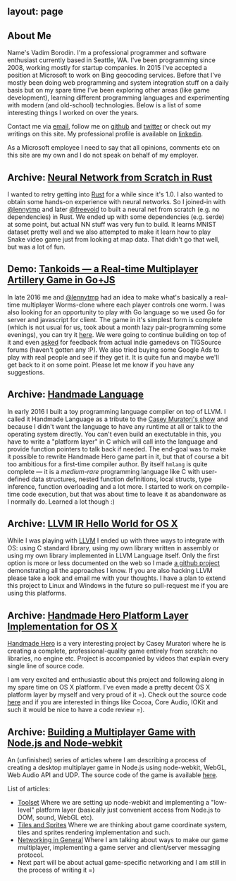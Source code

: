 layout: page
---
## About Me
Name's Vadim Borodin. I'm a professional programmer and software enthusiast currently based in Seattle, WA. I've been programming since 2008, working mostly for startup companies. In 2015 I've accepted a position at Microsoft to work on Bing geocoding services. Before that I've mostly been doing web programming and system integration stuff on a daily basis but on my spare time I've been exploring other areas (like game development), learning different programming languages and experimenting with modern (and old-school) technologies. Below is a list of some interesting things I worked on over the years.

Contact me via [email](mailto:vbo@vbo.name), follow me on [github](https://github.com/vbo) and [twitter](https://twitter.com/borodinvadim) or check out my writings on this site. My professional profile is available on [linkedin](https://ru.linkedin.com/in/borodinvadim).

As a Microsoft employee I need to say that all opinions, comments etc on this site are my own and I do not speak on behalf of my employer.

## Archive: [Neural Network from Scratch in Rust](https://github.com/vbo/nnrs)
I wanted to retry getting into [Rust](https://www.rust-lang.org/) for a while since it's 1.0. I also wanted to obtain some hands-on experience with neural networks. So I joined-in with [@lennytmp](https://github.com/lennytmp) and later [@freevoid](https://github.com/freevoid) to built a neural net from scratch (e.g. no dependencies) in Rust. We ended up with some dependencies (e.g. serde) at some point, but actual NN stuff was very fun to build. It learns MNIST dataset pretty well and we also attempted to make it learn how to play Snake video game just from looking at map data. That didn't go that well, but was a lot of fun.

## Demo: [Tankoids — a Real-time Multiplayer Artillery Game in Go+JS](http://tankoids.online/)
In late 2016 me and [@lennytmp](https://github.com/lennytmp) had an idea to make what's basically a real-time multiplayer Worms-clone where each player controls one worm. I was also looking for an opportunity to play with Go language so we used Go for server and javascript for client. The game in it's simplest form is complete (which is not usual for us, took about a month lazy pair-programming some evenings), you can try it [here](http://tankoids.online/). We were going to continue building on top of it and even [asked](https://forums.tigsource.com/index.php?topic=58815.0) for feedback from actual indie gamedevs on TIGSource forums (haven't gotten any :P). We also tried buying some Google Ads to play with real people and see if they get it. It is quite fun and maybe we'll get back to it on some point. Please let me know if you have any suggestions.

## Archive: [Handmade Language](https://github.com/vbo/hmlang)
In early 2016 I built a toy programming language compiler on top of LLVM. I called it Handmade Language as a tribute to the [Casey Muratori's show](https://handmadehero.org/) and because I didn't want the language to have any runtime at all or talk to the operating system directly. You can't even build an exectutable in this, you have to write a "platform layer" in C which will call into the language and provide function pointers to talk back if needed. The end-goal was to make it possible to rewrite Handmade Hero game part in it, but that of course a bit too ambitious for a first-time compiler author. By itself `hmlang` is quite complete — it is a _medium-rare_ programming language like C with user-defined data structures, nested function definitions, local structs, type inference, function overloading and a lot more. I started to work on compile-time code execution, but that was about time to leave it as abandonware as I normally do. Learned a lot though :)

## Archive: [LLVM IR Hello World for OS X](https://github.com/vbo/hello.ll)
While I was playing with [LLVM](http://llvm.org/) I ended up with three ways to integrate with OS: using C standard library, using my own library written in assembly or using my own library implemented in LLVM Language itself. Only the first option is more or less documented on the web so I made [a github project](https://github.com/vbo/hello.ll) demonstrating all the approaches I know. If you are also hacking LLVM please take a look and email me with your thoughts. I have a plan to extend this project to Linux and Windows in the future so pull-request me if you are using this platforms.

## Archive: [Handmade Hero Platform Layer Implementation for OS X](https://github.com/vbo/handmadehero_osx_platform_layer)
[Handmade Hero](https://handmadehero.org/) is a very interesting project by Casey Muratori where he is creating a complete, professional-quality game entirely from scratch: no libraries, no engine etc. Project is accompanied by videos that explain every single line of source code.

I am very excited and enthusiastic about this project and following along in my spare time on OS X platform. I've even made a pretty decent OS X platform layer by myself and very proud of it =). Check out the source code [here](https://github.com/vbo/handmadehero_osx_platform_layer) and if you are interested in things like Cocoa, Core Audio, IOKit and such it would be nice to have a code review =).

## Archive: [Building a Multiplayer Game with Node.js and Node-webkit](/building-multiplayer-game-nodejs-node-webkit/)
An (unfinished) series of articles where I am describing a process of creating a desktop multiplayer game in Node.js using node-webkit, WebGL, Web Audio API and UDP. The source code of the game is available [here](https://github.com/vbo/node-webkit-mp-game-template).

List of articles:
 - [Toolset](/building-multiplayer-game-nodejs-node-webkit/)
   Where we are setting up node-webkit and implementing a "low-level" platform layer (basically just convenient access from Node.js to DOM, sound, WebGL etc).
 - [Tiles and Sprites](/building-multiplayer-game-nodejs-node-webkit-tiles-sprites/)
   Where we are thinking about game coordinate system, tiles and sprites rendering implementation and such.
 - [Networking in General](/building-multiplayer-game-nodejs-node-webkit-networking-general/)
   Where I am talking about ways to make our game multiplayer, implementing a game server and client/server messaging protocol.
 - Next part will be about actual game-specific networking and I am still in the process of writing it =)

